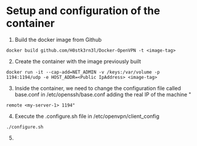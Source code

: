 # Setup and configuration of the container

1. Build the docker image from Github
```
docker build github.com/H0stk3rn3l/Docker-OpenVPN -t <image-tag>
```
2. Create the container with the image previously built
```
docker run -it --cap-add=NET_ADMIN -v /keys:/var/volume -p 1194:1194/udp -e HOST_ADDR=<Public IpAddress> <image-tag>
```
3. Inside the container, we need to change the configuration file called base.conf in /etc/openssh/base.conf adding the real IP of the machine "
```
remote <my-server-1> 1194"
```
4. Execute the .configure.sh file in /etc/openvpn/client_config
```
./configure.sh
```
5. 